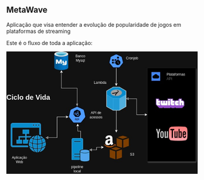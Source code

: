 ## MetaWave

Aplicação que visa entender a evolução de popularidade de jogos em plataformas de streaming

Este é o fluxo de toda a aplicação:

<img src="https://raw.githubusercontent.com/MetaWaveApp/.github/refs/heads/main/profile/metawave.jpg"/>

<!--

**Here are some ideas to get you started:**

🙋‍♀️ A short introduction - what is your organization all about?
🌈 Contribution guidelines - how can the community get involved?
👩‍💻 Useful resources - where can the community find your docs? Is there anything else the community should know?
🍿 Fun facts - what does your team eat for breakfast?
🧙 Remember, you can do mighty things with the power of [Markdown](https://docs.github.com/github/writing-on-github/getting-started-with-writing-and-formatting-on-github/basic-writing-and-formatting-syntax)
-->
